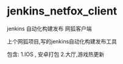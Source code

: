 # jenkins_netfox_client
jenkins 自动化构建发布 网狐客户端 

上个网狐项目,写的jenkins自动化构建发布工具

包含:
    1.IOS , 安卓打包
    2.大厅,游戏热更新
